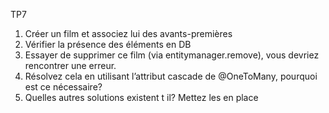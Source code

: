 TP7

1. Créer un film et associez lui des avants-premières 
2. Vérifier la présence des éléments en DB 
3. Essayer de supprimer ce film (via entitymanager.remove), vous devriez rencontrer une erreur. 
4. Résolvez cela en utilisant l’attribut cascade de @OneToMany, pourquoi est ce nécessaire? 
5. Quelles autres solutions existent t il? Mettez les en place
